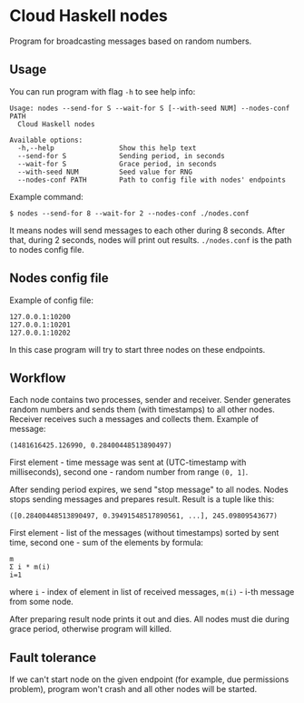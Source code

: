 # Cloud Haskell nodes

Program for broadcasting messages based on random numbers.

## Usage

You can run program with flag `-h` to see help info:

```
Usage: nodes --send-for S --wait-for S [--with-seed NUM] --nodes-conf PATH
  Cloud Haskell nodes

Available options:
  -h,--help                Show this help text
  --send-for S             Sending period, in seconds
  --wait-for S             Grace period, in seconds
  --with-seed NUM          Seed value for RNG
  --nodes-conf PATH        Path to config file with nodes' endpoints
```

Example command:

```
$ nodes --send-for 8 --wait-for 2 --nodes-conf ./nodes.conf
```

It means nodes will send messages to each other during 8 seconds. After that, during 2 seconds, nodes will print out results. `./nodes.conf` is the path to nodes config file.

## Nodes config file

Example of config file:

```
127.0.0.1:10200
127.0.0.1:10201
127.0.0.1:10202
```

In this case program will try to start three nodes on these endpoints.

## Workflow

Each node contains two processes, sender and receiver. Sender generates random numbers and sends them (with timestamps) to all other nodes. Receiver receives such a messages and collects them. Example of message:

```
(1481616425.126990, 0.28400448513890497)
```

First element - time message was sent at (UTC-timestamp with milliseconds), second one - random number from range `(0, 1]`.

After sending period expires, we send "stop message" to all nodes. Nodes stops sending messages and prepares result. Result is a tuple like this:

```
([0.28400448513890497, 0.39491548517890561, ...], 245.09809543677)
```

First element - list of the messages (without timestamps) sorted by sent time, second one - sum of the elements by formula:

```
m
Σ i * m(i)
i=1
```

where `i` - index of element in list of received messages, `m(i)` - i-th message from some node.

After preparing result node prints it out and dies. All nodes must die during grace period, otherwise program will killed.

## Fault tolerance

If we can't start node on the given endpoint (for example, due permissions problem), program won't crash and all other nodes will be started.

